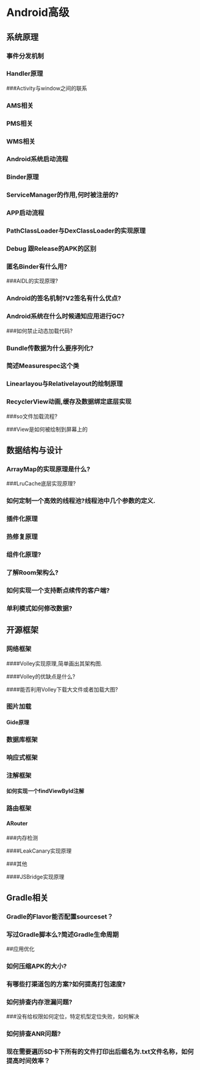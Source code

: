 # Android高级

## 系统原理

### 事件分发机制

### Handler原理

###Activity与window之间的联系

### AMS相关

### PMS相关

### WMS相关

### Android系统启动流程

### Binder原理

### ServiceManager的作用,何时被注册的?

### APP启动流程

### PathClassLoader与DexClassLoader的实现原理

### Debug 跟Release的APK的区别

### 匿名Binder有什么用?

###AIDL的实现原理?

### Android的签名机制?V2签名有什么优点?

### Android系统在什么时候通知应用进行GC?

###如何禁止动态加载代码?

### Bundle传数据为什么要序列化?

### 简述Measurespec这个类

### Linearlayou与Relativelayout的绘制原理

### RecyclerView动画,缓存及数据绑定底层实现

###so文件加载流程?

###View是如何被绘制到屏幕上的

## 数据结构与设计

### ArrayMap的实现原理是什么?

###LruCache底层实现原理?

### 如何定制一个高效的线程池?线程池中几个参数的定义.

### 插件化原理

### 热修复原理

### 组件化原理?

### 了解Room架构么?

### 如何实现一个支持断点续传的客户端?

### 单利模式如何修改数据?

## 开源框架

### 网络框架

####Volley实现原理,简单画出其架构图.

####Volley的优缺点是什么?

####能否利用Volley下载大文件或者加载大图?

### 图片加载

#### Gide原理

### 数据库框架

### 响应式框架

### 注解框架

#### 如何实现一个findViewById注解

### 路由框架

#### ARouter

###内存检测

####LeakCanary实现原理

###其他

####JSBridge实现原理

## Gradle相关

### Gradle的Flavor能否配置sourceset？

### 写过Gradle脚本么?简述Gradle生命周期

##应用优化

### 如何压缩APK的大小?

### 有哪些打渠道包的方案?如何提高打包速度?

### 如何排查内存泄漏问题?

###没有给权限如何定位，特定机型定位失败，如何解决 

### 如何排查ANR问题?

### 现在需要遍历SD卡下所有的文件打印出后缀名为.txt文件名称，如何提高时间效率？









